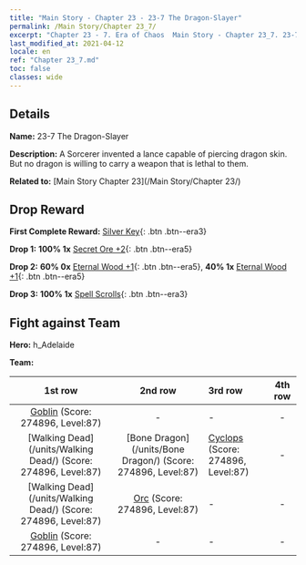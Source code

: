 ```yaml
---
title: "Main Story - Chapter 23 - 23-7 The Dragon-Slayer"
permalink: /Main Story/Chapter 23_7/
excerpt: "Chapter 23 - 7. Era of Chaos  Main Story - Chapter 23_7. 23-7 The Dragon-Slayer"
last_modified_at: 2021-04-12
locale: en
ref: "Chapter 23_7.md"
toc: false
classes: wide
---
```


## Details

 **Name:** 23-7 The Dragon-Slayer

 **Description:** A Sorcerer invented a lance capable of piercing dragon skin. But no dragon is willing to carry a weapon that is lethal to them.

 **Related to:** [Main Story Chapter 23](/Main Story/Chapter 23/)

## Drop Reward

 **First Complete Reward:** [Silver Key](/Items/con_693/){: .btn .btn--era3}

 **Drop 1:** **100% 1x** [Secret Ore +2](/Items/mat_75/){: .btn .btn--era5}

 **Drop 2:** **60% 0x** [Eternal Wood +1](/Items/mat_69/){: .btn .btn--era5}, **40% 1x** [Eternal Wood +1](/Items/mat_69/){: .btn .btn--era5}

 **Drop 3:** **100% 1x** [Spell Scrolls](/Items/con_694/){: .btn .btn--era3}


## Fight against Team
 **Hero:** h_Adelaide

 **Team:**


  | 1st row | 2nd row | 3rd row | 4th row |
  |:----:|:----:|:----|:----:|
  | [Goblin](/units/Goblin/) (Score: 274896, Level:87)  | - | - | - |
  | [Walking Dead](/units/Walking Dead/) (Score: 274896, Level:87)  | [Bone Dragon](/units/Bone Dragon/) (Score: 274896, Level:87)  | [Cyclops](/units/Cyclops/) (Score: 274896, Level:87)  | - |
  | [Walking Dead](/units/Walking Dead/) (Score: 274896, Level:87)  | [Orc](/units/Orc/) (Score: 274896, Level:87)  | - | - |
  | [Goblin](/units/Goblin/) (Score: 274896, Level:87)  | - | - | - |


